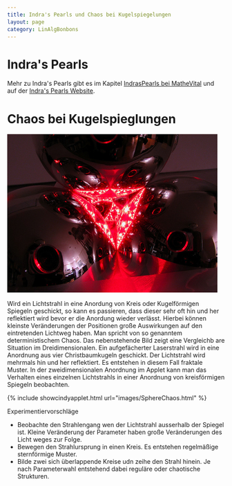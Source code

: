 ```yaml
---
title: Indra's Pearls und Chaos bei Kugelspiegelungen
layout: page
category: LinAlgBonbons
---
```


# Indra's Pearls

Mehr zu Indra's Pearls gibt es im Kapitel [IndrasPearls bei MatheVital](/Indras) und auf der [Indra's Pearls Website](http://klein.math.okstate.edu/IndrasPearls).

# Chaos bei Kugelspieglungen

![SafariSchnappschuss033.png](images/SafariSchnappschuss033.png)

Wird ein Lichtstrahl in eine Anordung von Kreis oder Kugelförmigen Spiegeln geschickt, so kann es passieren, dass dieser sehr oft hin und her reflektiert wird bevor er die Anordung wieder verlässt. Hierbei können kleinste Veränderungen der Positionen große Auswirkungen auf den eintretenden Lichtweg haben. Man spricht von so genanntem deterministischem Chaos.
Das nebenstehende Bild zeigt eine Vergleichb are Situation im Dreidimensionalen. Ein aufgefächerter Laserstrahl wird in eine Anordnung aus vier Christbaumkugeln geschickt. Der Lichtstrahl wird mehrmals hin und her reflektiert. Es entstehen in diesem Fall fraktale Muster.
In der zweidimensionalen Anordnung im Applet kann man das Verhalten eines einzelnen Lichtstrahls in einer Anordnung von kreisförmigen Spiegeln beobachten.

{% include showcindyapplet.html url="images/SphereChaos.html" %}


Experimentiervorschläge
- Beobachte den Strahlengang wen der Lichtstrahl ausserhalb der Spiegel ist. Kleine Veränderung der Parameter haben große Veränderungen des Licht weges zur Folge.
- Bewegen den Strahlursprung in einen Kreis. Es entstehen regelmäßige sternförmige Muster.
- Bilde zwei sich überlappende Kreise udn zeihe den Strahl hinein. Je nach Parameterwahl entstehend dabei reguläre oder chaotische Strukturen.
